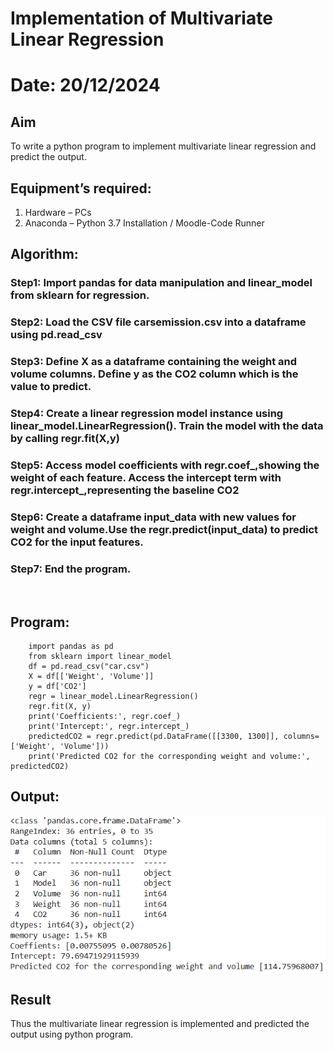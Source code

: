 # Implementation of Multivariate Linear Regression
# Date: 20/12/2024
## Aim
To write a python program to implement multivariate linear regression and predict the output.
## Equipment’s required:
1.	Hardware – PCs
2.	Anaconda – Python 3.7 Installation / Moodle-Code Runner
## Algorithm:
### Step1: Import pandas for data manipulation and linear_model from sklearn for regression.


### Step2: Load the CSV file carsemission.csv into a dataframe using pd.read_csv

### Step3: Define X as a dataframe containing the weight and volume columns. Define y as the CO2 column which is the value to predict.

### Step4: Create a linear regression model instance using linear_model.LinearRegression(). Train the model with the data by calling regr.fit(X,y)

### Step5: Access model coefficients with regr.coef_,showing the weight of each feature. Access the intercept term with regr.intercept_,representing the baseline CO2

### Step6: Create a dataframe input_data with new values for weight and volume.Use the regr.predict(input_data) to predict CO2 for the input features.

### Step7: End the program.
<br>

## Program:
```
    import pandas as pd
    from sklearn import linear_model
    df = pd.read_csv("car.csv")
    X = df[['Weight', 'Volume']]
    y = df['CO2']
    regr = linear_model.LinearRegression()
    regr.fit(X, y)
    print('Coefficients:', regr.coef_)
    print('Intercept:', regr.intercept_)
    predictedCO2 = regr.predict(pd.DataFrame([[3300, 1300]], columns=['Weight', 'Volume']))
    print('Predicted CO2 for the corresponding weight and volume:', predictedCO2)

```
## Output:
![alt text](image.png)


## Result
Thus the multivariate linear regression is implemented and predicted the output using python program.